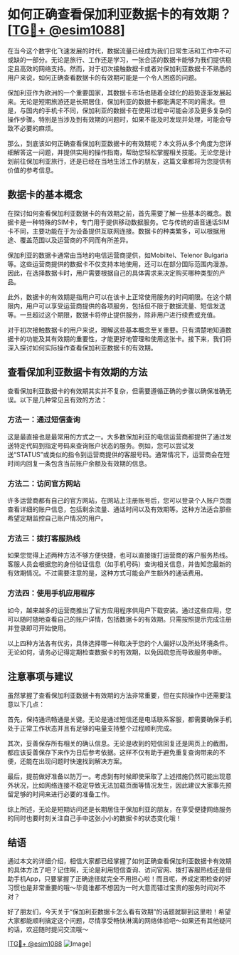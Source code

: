 # 如何正确查看保加利亚数据卡的有效期？[[TG💪+ @esim1088](https://t.me/s/esim1088)]

在当今这个数字化飞速发展的时代，数据流量已经成为我们日常生活和工作中不可或缺的一部分。无论是旅行、工作还是学习，一张合适的数据卡能够为我们提供稳定且高效的网络支持。然而，对于初次接触数据卡或者对保加利亚数据卡不熟悉的用户来说，如何正确查看数据卡的有效期可能是一个令人困惑的问题。

保加利亚作为欧洲的一个重要国家，其数据卡市场也随着全球化的趋势逐渐发展起来。无论是短期旅游还是长期居住，保加利亚的数据卡都能满足不同的需求。但是，与国内的手机卡不同，保加利亚的数据卡在使用过程中可能会涉及更多复杂的操作步骤。特别是当涉及到有效期的问题时，如果不能及时发现并处理，可能会导致不必要的麻烦。

那么，到底该如何正确查看保加利亚数据卡的有效期呢？本文将从多个角度为您详细解答这一问题，并提供实用的操作指南，帮助您轻松掌握相关技能。无论您是计划前往保加利亚旅行，还是已经在当地生活工作的朋友，这篇文章都将为您提供有价值的参考信息。

## 数据卡的基本概念

在探讨如何查看保加利亚数据卡的有效期之前，首先需要了解一些基本的概念。数据卡是一种特殊的SIM卡，专门用于提供移动数据服务。它与传统的语音通话SIM卡不同，主要功能在于为设备提供互联网连接。数据卡的种类繁多，可以根据用途、覆盖范围以及运营商的不同而有所差异。

保加利亚的数据卡通常由当地的电信运营商提供，如Mobiltel、Telenor Bulgaria等。这些运营商提供的数据卡不仅支持本地使用，还可以在部分国际范围内漫游。因此，在选择数据卡时，用户需要根据自己的具体需求来决定购买哪种类型的产品。

此外，数据卡的有效期是指用户可以在该卡上正常使用服务的时间期限。在这个期限内，用户可以享受运营商提供的各项服务，包括但不限于数据流量、短信发送等。一旦超过这个期限，数据卡将停止提供服务，除非用户进行续费或充值。

对于初次接触数据卡的用户来说，理解这些基本概念至关重要。只有清楚地知道数据卡的功能及其有效期的重要性，才能更好地管理和使用这张卡。接下来，我们将深入探讨如何实际操作查看保加利亚数据卡的有效期。

## 查看保加利亚数据卡有效期的方法

查看保加利亚数据卡的有效期其实并不复杂，但需要遵循正确的步骤以确保准确无误。以下是几种常见且有效的方法：

### 方法一：通过短信查询
这是最直接也是最常用的方式之一。大多数保加利亚的电信运营商都提供了通过发送特定代码到指定号码来查询账户状态的服务。例如，您可以尝试发送“STATUS”或类似的指令到运营商提供的客服号码。通常情况下，运营商会在短时间内回复一条包含当前账户余额及有效期的信息。

### 方法二：访问官方网站
许多运营商都有自己的官方网站，在网站上注册账号后，您可以登录个人账户页面查看详细的账户信息，包括剩余流量、通话时间以及有效期等。这种方法适合那些希望定期监控自己账户情况的用户。

### 方法三：拨打客服热线
如果您觉得上述两种方法不够方便快捷，也可以直接拨打运营商的客户服务热线。客服人员会根据您的身份验证信息（如手机号码）查询相关信息，并告知您最新的有效期情况。不过需要注意的是，这种方式可能会产生额外的通话费用。

### 方法四：使用手机应用程序
如今，越来越多的运营商推出了官方应用程序供用户下载安装。通过这些应用，您可以随时随地查看自己的账户详情，包括数据卡的有效期。只需按照提示完成注册并登录即可开始使用。

以上四种方法各有优劣，具体选择哪一种取决于您的个人偏好以及所处环境条件。无论如何，请务必记得定期检查数据卡的有效期，以免因疏忽而导致服务中断。

## 注意事项与建议

虽然掌握了查看保加利亚数据卡有效期的方法非常重要，但在实际操作中还需要注意以下几点：

首先，保持通讯畅通是关键。无论是通过短信还是电话联系客服，都需要确保手机处于正常工作状态并且有足够的电量支持整个过程顺利完成。

其次，妥善保存所有相关的确认信息。无论是收到的短信回复还是网页上的截图，都应该妥善保存下来作为日后参考依据。这样不仅有助于避免重复查询带来的不便，还能在出现问题时快速找到解决方案。

最后，提前做好准备以防万一。考虑到有时候即使采取了上述措施仍然可能出现意外状况，比如网络连接不稳定导致无法加载页面等情况发生，因此建议大家事先预留足够的时间来进行必要的准备工作。

综上所述，无论是短期访问还是长期居住于保加利亚的朋友，在享受便捷网络服务的同时也要时刻关注自己手中这张小小的数据卡的状态变化哦！

## 结语

通过本文的详细介绍，相信大家都已经掌握了如何正确查看保加利亚数据卡有效期的具体方法了吧？记住啊，无论是利用短信查询、访问官网、拨打客服热线还是借助手机App，只要掌握了正确途径就完全不用担心啦！而且呢，养成定期检查的好习惯也是非常重要的哦～毕竟谁都不想因为一时大意而错过宝贵的服务时间对不对？

好了朋友们，今天关于“保加利亚数据卡怎么看有效期”的话题就聊到这里啦！希望大家都能顺利搞定这个问题，尽情享受畅快淋漓的网络体验吧～如果还有其他疑问的话，欢迎随时提问交流哦～

[[TG💪+ @esim1088](https://t.me/s/esim1088) ![Image](https://i.postimg.cc/4NQfJmqS/Snipaste-2025-05-13-00-14-12.png)]